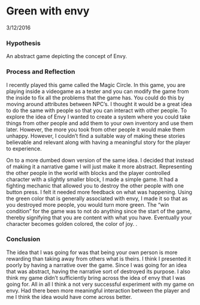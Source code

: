# Green with envy

3/12/2016

### Hypothesis

An abstract game depicting the concept of Envy.

### Process and Reflection

I recently played this game called the Magic Circle. In this game, you are playing inside a videogame as a tester and you can modify the game from the inside to fix all the problems that the game has. You could do this by moving around attributes between NPC’s. I thought it would be a great idea to do the same with people so that you can interact with other people. To explore the idea of Envy I wanted to create a system where you could take things from other people and add them to your own inventory and use them later. However, the more you took from other people it would make them unhappy. However, I couldn’t find a suitable way of making these stories believable and relevant along with having a meaningful story for the player to experience.

On to a more dumbed down version of the same idea. I decided that instead of making it a narrative game I will just make it more abstract. Representing the other people in the world with blocks and the player controlled character with a slightly smaller block, I made a simple game. It had a fighting mechanic that allowed you to destroy the other people with one button press. I felt it needed more feedback on what was happening. Using the green color that is generally associated with envy, I made it so that as you destroyed more people, you would turn more green. The “win condition” for the game was to not do anything since the start of the game, thereby signifying that you are content with what you have. Eventually your character becomes golden colored, the color of joy. .

### Conclusion

The idea that I was going for was that being your own person is more rewarding than taking away from others what is theirs. I think I presented it poorly by having a narrative over the game. Since I was going for an idea that was abstract, having the narrative sort of destroyed its purpose. I also think my game didn’t sufficiently bring across the idea of envy that I was going for. All in all I think a not very successful experiment with my game on envy. Had there been more meaningful interaction between the player and me I think the idea would have come across better.